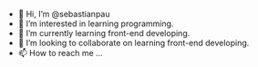 - 👋 Hi, I’m @sebastianpau
- 👀 I’m interested in learning programming.
- 🌱 I’m currently learning front-end developing.
- 💞️ I’m looking to collaborate on learning front-end developing.
- 📫 How to reach me ...

<!---
sebastianpau/sebastianpau is a ✨ special ✨ repository because its `README.md` (this file) appears on your GitHub profile.
You can click the Preview link to take a look at your changes.
--->
